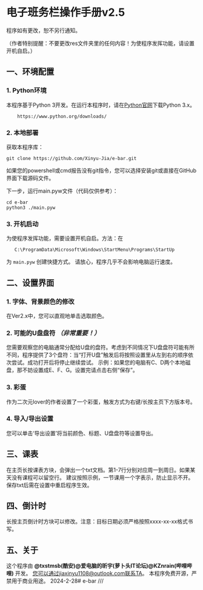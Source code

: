 # 电子班务栏操作手册v2.5

程序如有更改，恕不另行通知。

（作者特别提醒：不要更改res文件夹里的任何内容！为使程序发挥功能，请设置开机自启。）

## 一、环境配置

### 1. **Python环境**
   本程序基于Python 3开发。在运行本程序时，请在[Python官网](https://www.python.org/downloads/)下载Python 3.x。
    
```shell
    https://www.python.org/downloads/ 
```

### 2. **本地部署**
获取本程序库：

```shell
git clone https://github.com/Xinyu-Jia/e-bar.git
```

如果您的powershell或cmd报告没有git指令，您可以选择安装git或直接在GitHub界面下载源码文件。

下一步，运行main.pyw文件（代码仅供参考）：

```shell
cd e-bar
python3 ./main.pyw
```


### 3. **开机启动**
   
   为使程序发挥功能，需要设置开机自启。方法：在
   
```shell
   C:\ProgramData\Microsoft\Windows\StartMenu\Programs\StartUp
```

为 `main.pyw` 创建快捷方式。 请放心，程序几乎不会影响电脑运行速度。

## 二、设置界面

### 1. **字体、背景颜色的修改**
   在Ver2.x中，您可以直观地单击选取颜色。

### 2. **可能的U盘盘符** *（非常重要！）*
   您需要观察您的电脑通常分配给U盘的盘符。考虑到不同情况下U盘盘符可能有所不同，程序提供了3个盘符：当“打开U盘”触发后将按照设置里从左到右的顺序依次尝试。成功打开后将停止继续尝试。 示例：如果您的电脑有C、D两个本地磁盘，那不妨设置成E、F、G。设置完请点击右侧“保存”。

### 3. **彩蛋**
   作为二次元lover的作者设置了一个彩蛋，触发方式为右键/长按主页下方版本号。

### 4. **导入/导出设置**
   您可以单击‘导出设置’将当前颜色、标题、U盘盘符等设置导出。

## 三、课表

在主页长按课表方块，会弹出一个txt文档。第1-7行分别对应周一到周日。如果某天没有课程可以留空行。 建议按照示例，一节课用一个字表示，防止显示不开。保存txt后需在设置中重启程序生效。

## 四、倒计时

长按主页倒计时方块可以修改。注意：目标日期必须严格按照xxxx-xx-xx格式书写。

## 五、关于

这个程序由 **@txstmsb(酷安)@爱电脑的昕宇(萝卜头IT论坛)@KZnrain(哔哩哔哩)** 开发。 您可以通过jiaxinyu1108@outlook.com联系TA。 本程序免费开源，严禁用于商业用途。 2024-2-28# e-bar ///
